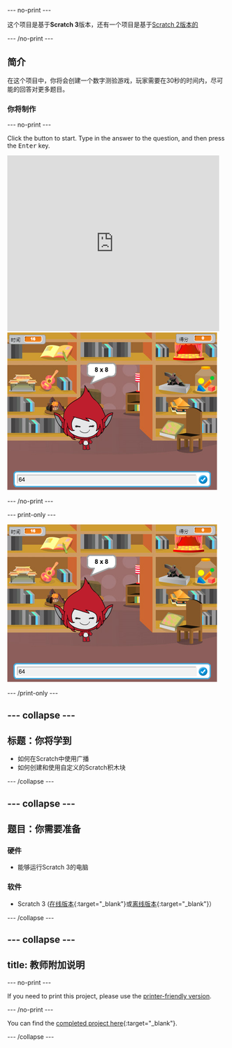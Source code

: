 \--- no-print \---

这个项目是基于**Scratch 3**版本，还有一个项目是基于[Scratch 2版本的](https://projects.raspberrypi.org/en/projects/brain-game-scratch2)

\--- /no-print \---

## 简介

在这个项目中，你将会创建一个数字测验游戏，玩家需要在30秒的时间内，尽可能的回答对更多题目。

### 你将制作

\--- no-print \---

Click the button to start. Type in the answer to the question, and then press the <kbd>Enter</kbd> key.

<div class="scratch-preview">
  <iframe allowtransparency="true" width="485" height="402" src="https://scratch.mit.edu/projects/embed/250234955/?autostart=false" frameborder="0" scrolling="no"></iframe>
  <img src="images/brain-final.png">
</div>

\--- /no-print \---

\--- print-only \---

![Brain Game](images/brain-final.png)

\--- /print-only \---

## \--- collapse \---

## 标题：你将学到

+ 如何在Scratch中使用广播
+ 如何创建和使用自定义的Scratch积木块

\--- /collapse \---

## \--- collapse \---

## 题目：你需要准备

### 硬件

+ 能够运行Scratch 3的电脑

### 软件

+ Scratch 3 ([在线版本](http://rpf.io/scratchon){:target="_blank"}或[离线版本](http://rpf.io/scratchoff){:target="_blank"}）

\--- /collapse \---

## \--- collapse \---

## title: 教师附加说明

\--- no-print \---

If you need to print this project, please use the [printer-friendly version](https://projects.raspberrypi.org/en/projects/brain-game/print).

\--- /no-print \---

You can find the [completed project here](http://rpf.io/p/en/brain-game-get){:target="_blank"}.

\--- /collapse \---